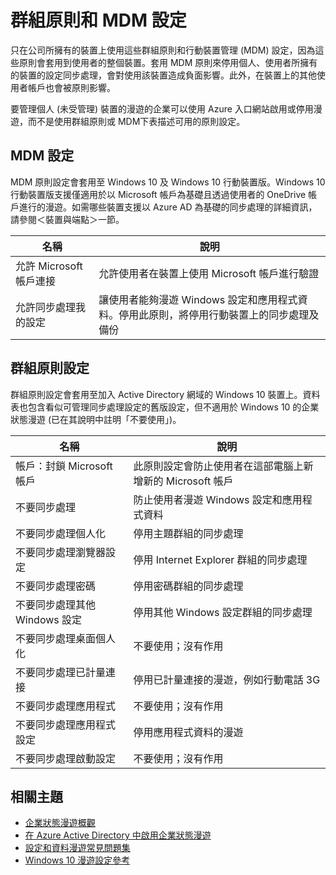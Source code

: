 <properties
	pageTitle="群組原則和 MDM 設定 | Microsoft Azure"
	description="提供應該在公司所擁有的裝置上使用的群組原則和行動裝置管理 (MDM) 設定的相關資訊。這些原則會套用至使用者的整個裝置。"
	services="active-directory"
    keywords="什麼是企業狀態漫遊的群組原則和 MDM 設定, 企業狀態漫遊, windows 雲端"
	documentationCenter=""
	authors="femila"
	manager="swadhwa"
	editor="curtand"/>

<tags
	ms.service="active-directory"  
	ms.workload="identity"
	ms.tgt_pltfrm="na"
	ms.devlang="na"
	ms.topic="article"
	ms.date="06/07/2016"
	ms.author="femila"/>

# 群組原則和 MDM 設定

只在公司所擁有的裝置上使用這些群組原則和行動裝置管理 (MDM) 設定，因為這些原則會套用到使用者的整個裝置。套用 MDM 原則來停用個人、使用者所擁有的裝置的設定同步處理，會對使用該裝置造成負面影響。此外，在裝置上的其他使用者帳戶也會被原則影響。

要管理個人 (未受管理) 裝置的漫遊的企業可以使用 Azure 入口網站啟用或停用漫遊，而不是使用群組原則或 MDM下表描述可用的原則設定。

## MDM 設定
MDM 原則設定會套用至 Windows 10 及 Windows 10 行動裝置版。Windows 10 行動裝置版支援僅適用於以 Microsoft 帳戶為基礎且透過使用者的 OneDrive 帳戶進行的漫遊。如需哪些裝置支援以 Azure AD 為基礎的同步處理的詳細資訊，請參閱＜裝置與端點＞一節。

| 名稱 | 說明 |
|------------------------------------|----------------------------------------------------------------------|
| 允許 Microsoft 帳戶連接 | 允許使用者在裝置上使用 Microsoft 帳戶進行驗證 |
| 允許同步處理我的設定 | 讓使用者能夠漫遊 Windows 設定和應用程式資料。停用此原則，將停用行動裝置上的同步處理及備份 |

## 群組原則設定
群組原則設定會套用至加入 Active Directory 網域的 Windows 10 裝置上。資料表也包含看似可管理同步處理設定的舊版設定，但不適用於 Windows 10 的企業狀態漫遊 (已在其說明中註明「不要使用」)。

| 名稱 | 說明 |
|-------------------------------------|-------------|
| 帳戶：封鎖 Microsoft 帳戶 |此原則設定會防止使用者在這部電腦上新增新的 Microsoft 帳戶|
| 不要同步處理 |防止使用者漫遊 Windows 設定和應用程式資料|
| 不要同步處理個人化 |停用主題群組的同步處理|
| 不要同步處理瀏覽器設定 |停用 Internet Explorer 群組的同步處理|
| 不要同步處理密碼 |停用密碼群組的同步處理|
| 不要同步處理其他 Windows 設定 |停用其他 Windows 設定群組的同步處理|
| 不要同步處理桌面個人化 |不要使用；沒有作用|
| 不要同步處理已計量連接 |停用已計量連接的漫遊，例如行動電話 3G|
| 不要同步處理應用程式 |不要使用；沒有作用|
|不要同步處理應用程式設定 |停用應用程式資料的漫遊|
|不要同步處理啟動設定 |不要使用；沒有作用|


## 相關主題
- [企業狀態漫遊概觀](active-directory-windows-enterprise-state-roaming-overview.md)
- [在 Azure Active Directory 中啟用企業狀態漫遊](active-directory-windows-enterprise-state-roaming-enable.md)
- [設定和資料漫遊常見問題集](active-directory-windows-enterprise-state-roaming-faqs.md)
- [Windows 10 漫遊設定參考](active-directory-windows-enterprise-state-roaming-windows-settings-reference.md)

<!---HONumber=AcomDC_0608_2016-->